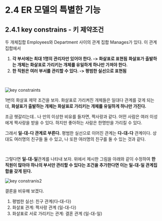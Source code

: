 # 2.4 ER 모델의 특별한 기능
## 2.4.1 key constrains - 키 제약조건
두 개체집합 Employees와 Department 사이의 관계 집합 Manages가 있다. 이 관계집합에서 
1. **각 부서에는 최대 1명의 관리자만 있어야 한다. -> 화살표로 표현됨** **화살표가 출발하는 개체는 화살표로 가리키는 개체를 유일하게 하나만 가져야 한다.** 
2. **한 직원은 여러 부서를 관리할 수 있다. -> 평범한 실선으로 표현됨**

<br>

![key constraints](https://user-images.githubusercontent.com/71186266/191181374-fdfec4e6-69df-43bb-aa91-d2e29da0712f.png)

1번의 화살표 제약 조건을 보자. 화살표로 가리켜진 개체들은 일대다 관계를 갖게 되는데, **화살표가 출발하는 개체는 화살표로 가리키는 개체를 유일하게 하나만 가진다.** <br>

조금 헷갈리는데.. 나 만의 이상한 비유를 들자면, 짝사랑과 같다. 어떤 사람은 여러 이성에게 짝사랑을 받을 수 있다. 하지만 좋아하는 사람은 한명만을 가리킬 수 있다. <br>

그래서 **일-대-다 관계로 부른다.** 평범한 실선으로 이어진 관계는 **다-대-다** 관계이다. 상대도 여러명의 친구들 둘 수 있고, 나 또한 여러명의 친구를 둘 수 있는 것과 같다. 

<br>

그렇다면 **일-대-일**관계를 나타내 보자. 위에서 제시한 그림을 아래와 같이 수정하여 **한 직원이 많아야 하나의 부서만 관리할 수 있다는 조건을 추가한다면 이는 일-대-일 관계집합을 갖게 된다.**

![key constranis2](https://user-images.githubusercontent.com/71186266/191181378-4ee9933a-d985-4833-8d1d-be699d7b502d.png)

결론을 비유해 보겠다. 
<br>
1. 평범한 실선: 친구 관계(다-대-다)
2. 화살표 관계: 짝사랑 관계 (일-대-다)
3. 화살표로 서로 가리키는 관계: 결혼 관계 (일-대-일)
